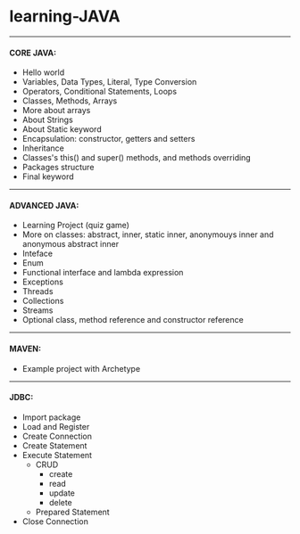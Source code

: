 # learning-JAVA
---
#### CORE JAVA:
- Hello world
- Variables, Data Types, Literal, Type Conversion
- Operators, Conditional Statements, Loops
- Classes, Methods, Arrays
- More about arrays
- About Strings
- About Static keyword
- Encapsulation: constructor, getters and setters
- Inheritance
- Classes's this() and super() methods, and methods overriding
- Packages structure
- Final keyword

---
#### ADVANCED JAVA:
- Learning Project (quiz game)
- More on classes: abstract, inner, static inner, anonymouys inner and anonymous abstract inner
- Inteface
- Enum
- Functional interface and lambda expression
- Exceptions
- Threads
- Collections
- Streams
- Optional class, method reference and constructor reference

---
#### MAVEN:
- Example project with Archetype

---
#### JDBC:
- Import package
- Load and Register
- Create Connection
- Create Statement
- Execute Statement
  - CRUD
    - create
    - read
    - update
    - delete
  - Prepared Statement
- Close Connection